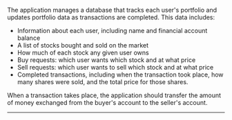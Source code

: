 
The application manages a database that tracks each user's portfolio and updates portfolio data as transactions are completed.
This data includes:
- Information about each user, including name and financial account balance
- A list of stocks bought and sold on the market
- How much of each stock any given user owns
- Buy requests: which user wants which stock and at what price
- Sell requests: which user wants to sell which stock and at what price
- Completed transactions, including when the transaction took place, how many shares were sold, and the total price for
those shares.

When a transaction takes place, the application should transfer the amount of money exchanged from the buyer's account to the
seller's account.

<hr />
